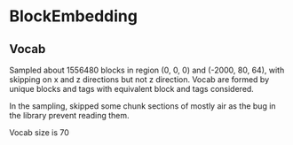 # BlockEmbedding

## Vocab

Sampled about 1556480 blocks in region (0, 0, 0) and (-2000, 80, 64), with skipping on x and z directions but not z direction. Vocab are formed by unique blocks and tags with equivalent block and tags considered.

In the sampling, skipped some chunk sections of mostly air as the bug in the library prevent reading them.

Vocab size is 70
